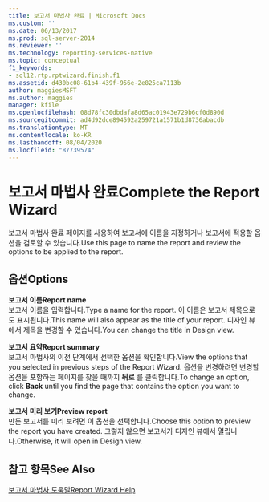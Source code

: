 ```yaml
---
title: 보고서 마법사 완료 | Microsoft Docs
ms.custom: ''
ms.date: 06/13/2017
ms.prod: sql-server-2014
ms.reviewer: ''
ms.technology: reporting-services-native
ms.topic: conceptual
f1_keywords:
- sql12.rtp.rptwizard.finish.f1
ms.assetid: d430bc08-61b4-439f-956e-2e825ca7113b
author: maggiesMSFT
ms.author: maggies
manager: kfile
ms.openlocfilehash: 08d78fc30dbdafa8d65ac01943e729b6cf0d890d
ms.sourcegitcommit: ad4d92dce894592a259721a1571b1d8736abacdb
ms.translationtype: MT
ms.contentlocale: ko-KR
ms.lasthandoff: 08/04/2020
ms.locfileid: "87739574"
---
```

# <a name="complete-the-report-wizard"></a><span data-ttu-id="fcd5d-102">보고서 마법사 완료</span><span class="sxs-lookup"><span data-stu-id="fcd5d-102">Complete the Report Wizard</span></span>
  <span data-ttu-id="fcd5d-103">보고서 마법사 완료 페이지를 사용하여 보고서에 이름을 지정하거나 보고서에 적용할 옵션을 검토할 수 있습니다.</span><span class="sxs-lookup"><span data-stu-id="fcd5d-103">Use this page to name the report and review the options to be applied to the report.</span></span>  
  
## <a name="options"></a><span data-ttu-id="fcd5d-104">옵션</span><span class="sxs-lookup"><span data-stu-id="fcd5d-104">Options</span></span>  
 <span data-ttu-id="fcd5d-105">**보고서 이름**</span><span class="sxs-lookup"><span data-stu-id="fcd5d-105">**Report name**</span></span>  
 <span data-ttu-id="fcd5d-106">보고서 이름을 입력합니다.</span><span class="sxs-lookup"><span data-stu-id="fcd5d-106">Type a name for the report.</span></span> <span data-ttu-id="fcd5d-107">이 이름은 보고서 제목으로도 표시됩니다.</span><span class="sxs-lookup"><span data-stu-id="fcd5d-107">This name will also appear as the title of your report.</span></span> <span data-ttu-id="fcd5d-108">디자인 뷰에서 제목을 변경할 수 있습니다.</span><span class="sxs-lookup"><span data-stu-id="fcd5d-108">You can change the title in Design view.</span></span>  
  
 <span data-ttu-id="fcd5d-109">**보고서 요약**</span><span class="sxs-lookup"><span data-stu-id="fcd5d-109">**Report summary**</span></span>  
 <span data-ttu-id="fcd5d-110">보고서 마법사의 이전 단계에서 선택한 옵션을 확인합니다.</span><span class="sxs-lookup"><span data-stu-id="fcd5d-110">View the options that you selected in previous steps of the Report Wizard.</span></span> <span data-ttu-id="fcd5d-111">옵션을 변경하려면 변경할 옵션을 포함하는 페이지를 찾을 때까지 **뒤로** 를 클릭합니다.</span><span class="sxs-lookup"><span data-stu-id="fcd5d-111">To change an option, click **Back** until you find the page that contains the option you want to change.</span></span>  
  
 <span data-ttu-id="fcd5d-112">**보고서 미리 보기**</span><span class="sxs-lookup"><span data-stu-id="fcd5d-112">**Preview report**</span></span>  
 <span data-ttu-id="fcd5d-113">만든 보고서를 미리 보려면 이 옵션을 선택합니다.</span><span class="sxs-lookup"><span data-stu-id="fcd5d-113">Choose this option to preview the report you have created.</span></span> <span data-ttu-id="fcd5d-114">그렇지 않으면 보고서가 디자인 뷰에서 열립니다.</span><span class="sxs-lookup"><span data-stu-id="fcd5d-114">Otherwise, it will open in Design view.</span></span>  
  
## <a name="see-also"></a><span data-ttu-id="fcd5d-115">참고 항목</span><span class="sxs-lookup"><span data-stu-id="fcd5d-115">See Also</span></span>  
 [<span data-ttu-id="fcd5d-116">보고서 마법사 도움말</span><span class="sxs-lookup"><span data-stu-id="fcd5d-116">Report Wizard Help</span></span>](../../2014/reporting-services/report-wizard-help.md)  
  
  
